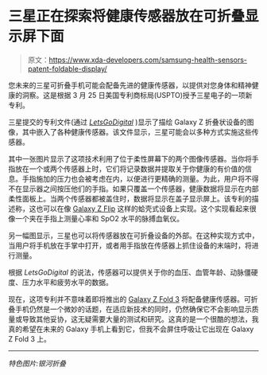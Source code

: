 # 三星正在探索将健康传感器放在可折叠显示屏下面

> 原文：<https://www.xda-developers.com/samsung-health-sensors-patent-foldable-display/>

您未来的三星可折叠手机可能会配备先进的健康传感器，以提供对您身体和精神健康的洞察。这是根据 3 月 25 日美国专利商标局(USPTO)授予三星电子的一项新专利。

三星提交的专利文件(通过 [*LetsGoDigital*](https://nl.letsgodigital.org/opvouwbare-telefoons/samsung-galaxy-z-fold/) )显示了描绘 Galaxy Z 折叠状设备的图像，其中嵌入了各种健康传感器。该文件显示，三星可能会以多种方式实施这些传感器。

其中一张图片显示了这项技术利用了位于柔性屏幕下的两个图像传感器。当你将手指放在一个或两个传感器上时，它们将记录数据并提取关于你健康的有价值的信息。手指施加的压力也会被考虑在内，以便进行更精确的测量。为此，用户将不得不在显示器之间按压他们的手指。如果只覆盖一个传感器，健康数据将显示在内部柔性面板上。当两个传感器都被盖住时，数据将显示在盖子显示屏上。该专利的描述称，这也可以在像 [Galaxy Z Flip](https://www.xda-developers.com/samsungs-galaxy-z-flip-120hz-display/) 这样的蛤壳式设备上实现。这个实现看起来很像一个夹在手指上测量心率和 SpO2 水平的脉搏血氧仪。

另一幅图显示，三星也可以将传感器放在可折叠设备的外部。在这种实现方式中，当用户将手机放在手掌中打开，或者用手指放在传感器上抓住设备的末端时，将进行测量。

根据 *LetsGoDigital* 的说法，传感器可以提供关于你的血压、血管年龄、动脉僵硬度、压力水平和疲劳水平的数据。

现在，这项专利并不意味着即将推出的 [Galaxy Z Fold 3](https://www.xda-developers.com/samsung-galaxy-z-fold-3/) 将配备健康传感器。可折叠手机仍然是一个微妙的话题，在适应新技术的同时，仍然确保它不会影响显示质量或导致其他妥协，这无疑需要大量的测试和研究。这真的是一个很酷的想法，我真的希望在未来的 Galaxy 手机上看到它，但我不会屏住呼吸让它出现在 Galaxy Z Fold 3 上。

* * *

*特色图片:银河折叠*
